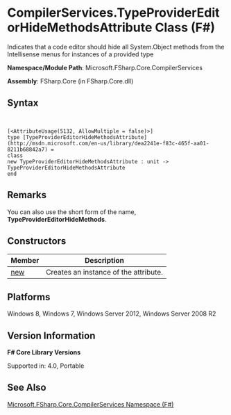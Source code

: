 # CompilerServices.TypeProviderEditorHideMethodsAttribute Class (F#)

Indicates that a code editor should hide all System.Object methods from the Intellisense menus for instances of a provided type

**Namespace/Module Path**: Microsoft.FSharp.Core.CompilerServices

**Assembly**: FSharp.Core (in FSharp.Core.dll)


## Syntax


```


[<AttributeUsage(5132, AllowMultiple = false)>]
type [TypeProviderEditorHideMethodsAttribute](http://msdn.microsoft.com/en-us/library/dea2241e-f83c-465f-aa01-8211b68842a7) =
class
new TypeProviderEditorHideMethodsAttribute : unit -> TypeProviderEditorHideMethodsAttribute
end

```



## Remarks
You can also use the short form of the name, **TypeProviderEditorHideMethods**.


## Constructors


|Member|Description|
|------|-----------|
|[new](http://msdn.microsoft.com/en-us/library/3bda463c-7f2d-49ec-9cdb-e559eef57428)|Creates an instance of the attribute.|

## Platforms
Windows 8, Windows 7, Windows Server 2012, Windows Server 2008 R2


## Version Information
**F# Core Library Versions**

Supported in: 4.0, Portable




## See Also
[Microsoft.FSharp.Core.CompilerServices Namespace &#40;F&#35;&#41;](Microsoft.FSharp.Core.CompilerServices-Namespace-%5BFSharp%5D.md)

